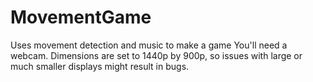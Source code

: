 # MovementGame
Uses movement detection and music to make a game
You'll need a webcam. Dimensions are set to 1440p by 900p, so issues with large or much smaller displays might result in bugs.
